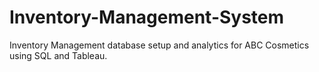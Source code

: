 # Inventory-Management-System
Inventory Management database setup and analytics for ABC Cosmetics using SQL and Tableau.
